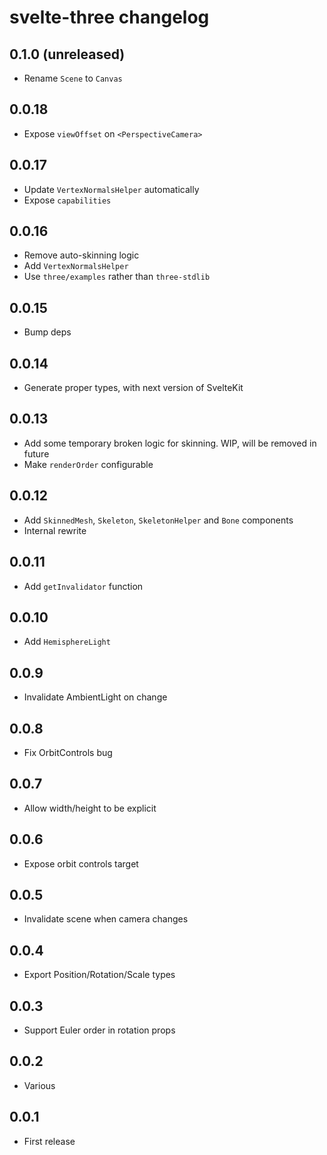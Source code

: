 # svelte-three changelog

## 0.1.0 (unreleased)

- Rename `Scene` to `Canvas`

## 0.0.18

- Expose `viewOffset` on `<PerspectiveCamera>`

## 0.0.17

- Update `VertexNormalsHelper` automatically
- Expose `capabilities`

## 0.0.16

- Remove auto-skinning logic
- Add `VertexNormalsHelper`
- Use `three/examples` rather than `three-stdlib`

## 0.0.15

- Bump deps

## 0.0.14

- Generate proper types, with next version of SvelteKit

## 0.0.13

- Add some temporary broken logic for skinning. WIP, will be removed in future
- Make `renderOrder` configurable

## 0.0.12

- Add `SkinnedMesh`, `Skeleton`, `SkeletonHelper` and `Bone` components
- Internal rewrite

## 0.0.11

- Add `getInvalidator` function

## 0.0.10

- Add `HemisphereLight`

## 0.0.9

- Invalidate AmbientLight on change

## 0.0.8

- Fix OrbitControls bug

## 0.0.7

- Allow width/height to be explicit

## 0.0.6

- Expose orbit controls target

## 0.0.5

- Invalidate scene when camera changes

## 0.0.4

- Export Position/Rotation/Scale types

## 0.0.3

- Support Euler order in rotation props

## 0.0.2

- Various

## 0.0.1

- First release
